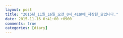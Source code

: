 ```yaml
---
layout: post
title: "2015년_11월_16일_오전_0시_41분에_저장한_글입니다."
date: 2015-11-16 0:41:00 +0900
comments: true 
categories: [diary] 
---
```


 
 
